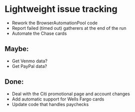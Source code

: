 # Lightweight issue tracking

- Rework the BrowserAutomationPool code
- Report failed (timed out) gatherers at the end of the run
- Automate the Chase cards

## Maybe:

- Get Venmo data?
- Get PayPal data?

## Done:

- Deal with the Citi promotional page and account changes
- Add automatic support for Wells Fargo cards
- Update code that handles paychecks
